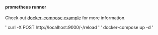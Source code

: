 #### prometheus runner

Check out [docker-compose example](https://medium.com/javarevisited/monitoring-setup-with-docker-compose-part-1-prometheus-3d2c9089ee82) for more information.

'
 curl -X POST http://localhost:9000/-/reload
'
'
 docker-compose up -d
'
